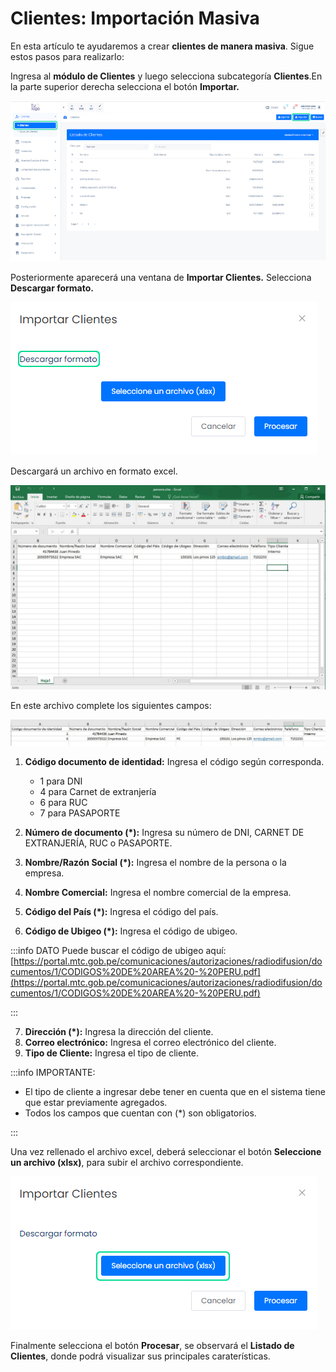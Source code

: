 # Clientes: Importación Masiva

En esta artículo te ayudaremos a crear **clientes de manera masiva**. Sigue estos pasos para realizarlo:

Ingresa al **módulo de Clientes** y luego selecciona subcategoría **Clientes**.En la parte superior derecha selecciona el botón **Importar.**

![Alt text](img/Clientes_Importacion_Masiva_01.jpg)

Posteriormente aparecerá una ventana de **Importar Clientes.** Selecciona **Descargar formato.**

![Alt text](img/Clientes_Importacion_Masiva_02.jpg)

Descargará un archivo en formato excel.

![Alt text](img/Clientes_Importacion_Masiva_03.jpg)

En este archivo complete los siguientes campos:

![Alt text](img/Clientes_Importacion_Masiva_04.jpg)

1. **Código documento de identidad:** Ingresa el código según corresponda.
    * 1 para DNI
    * 4 para Carnet de extranjería
    * 6 para RUC
    * 7 para PASAPORTE

2. **Número de documento (*):** Ingresa su número de DNI, CARNET DE EXTRANJERÍA, RUC o PASAPORTE.
3. **Nombre/Razón Social (*):**  Ingresa el nombre de la persona o la empresa.
4. **Nombre Comercial:** Ingresa el nombre comercial de la empresa.
5. **Código del País (*):** Ingresa el código del país.
6. **Código de Ubigeo (*):** Ingresa el código de ubigeo.

:::info DATO
 Puede buscar el código de ubigeo aquí: [https://portal.mtc.gob.pe/comunicaciones/autorizaciones/radiodifusion/documentos/1/CODIGOS%20DE%20AREA%20-%20PERU.pdf](https://portal.mtc.gob.pe/comunicaciones/autorizaciones/radiodifusion/documentos/1/CODIGOS%20DE%20AREA%20-%20PERU.pdf)  

:::

7. **Dirección (*):** Ingresa la dirección del cliente.
8. **Correo electrónico:** Ingresa el correo electrónico del cliente.
9. **Tipo de Cliente:** Ingresa el tipo de cliente.

:::info IMPORTANTE:

* El tipo de cliente a ingresar debe tener en cuenta que en el sistema tiene que estar previamente agregados.
* Todos los campos que cuentan con (*) son obligatorios.

:::

Una vez rellenado el archivo excel, deberá seleccionar el botón **Seleccione un archivo (xlsx)**, para subir el archivo correspondiente.

![Alt text](img/Clientes_Importacion_Masiva_05.jpg)

Finalmente selecciona el botón **Procesar**, se observará el **Listado de Clientes**, donde podrá visualizar sus principales caraterísticas.
